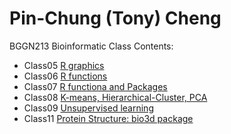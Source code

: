 # Pin-Chung (Tony) Cheng

BGGN213 Bioinformatic Class
Contents:
- Class05 [R graphics](https://github.com/tonycheng521/Bggn213/blob/master/Class05/class05.md)
- Class06 [R functions](https://github.com/tonycheng521/Bggn213/blob/master/Class06/class06.md)
- Class07 [R functiona and Packages](https://github.com/tonycheng521/Bggn213/blob/master/Class07/Class07.md)
- Class08 [K-means, Hierarchical-Cluster, PCA](https://github.com/tonycheng521/Bggn213/blob/master/class08/class08.md)
- Class09 [Unsupervised learning](https://github.com/tonycheng521/Bggn213/blob/master/Class09/Class09.md)
- Class11 [Protein Structure: bio3d package](https://github.com/tonycheng521/Bggn213/blob/master/Class11/Class11.md)
